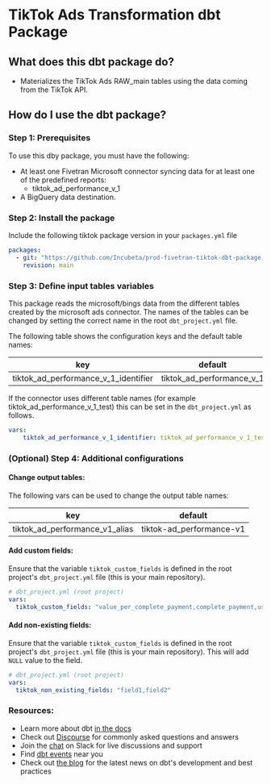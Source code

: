 # TikTok Ads Transformation dbt Package

## What does this dbt package do?
* Materializes the TikTok Ads RAW_main tables using the data coming from the TikTok API.

## How do I use the dbt package?
### Step 1: Prerequisites
To use this dby package, you must have the following:
- At least one Fivetran Microsoft connector syncing data for at least one of the predefined reports:
    - tiktok_ad_performance_v_1
- A BigQuery data destination.

### Step 2: Install the package
Include the following tiktok package version in your `packages.yml` file
```yaml
packages:
  - git: "https://github.com/Incubeta/prod-fivetran-tiktok-dbt-package.git"
    revision: main
```

### Step 3: Define input tables variables
This package reads the microsoft/bings data from the different tables created by the microsoft ads connector. 
The names of the tables can be changed by setting the correct name in the root `dbt_project.yml` file.

The following table shows the configuration keys and the default table names:

|key|default|
|---|-------|
|tiktok_ad_performance_v_1_identifier|tiktok_ad_performance_v_1|


If the connector uses different table names (for example tiktok_ad_performance_v_1_test) this can be set in the `dbt_project.yml` as follows.

```yaml
vars:
    tiktok_ad_performance_v_1_identifier: tiktok_ad_performance_v_1_test
```

### (Optional) Step 4: Additional configurations

#### Change output tables:
The following vars can be used to change the output table names:

|key| default                  |
|---|--------------------------|
|tiktok_ad_performance_v1_alias| tiktok-ad_performance-v1 |


#### Add custom fields:
Ensure that the variable `tiktok_custom_fields` is defined in the root project's `dbt_project.yml` file (this is your main repository).
```yaml
# dbt_project.yml (root project)
vars:
  tiktok_custom_fields: "value_per_complete_payment,complete_payment,user_registration,page_event_search,total_pageview"

```

#### Add non-existing fields:
Ensure that the variable `tiktok_custom_fields` is defined in the root project's `dbt_project.yml` file (this is your main repository).
This will add `NULL` value to the field.
```yaml
# dbt_project.yml (root project)
vars:
  tiktok_non_existing_fields: "field1,field2"

```

### Resources:
- Learn more about dbt [in the docs](https://docs.getdbt.com/docs/introduction)
- Check out [Discourse](https://discourse.getdbt.com/) for commonly asked questions and answers
- Join the [chat](https://community.getdbt.com/) on Slack for live discussions and support
- Find [dbt events](https://events.getdbt.com) near you
- Check out [the blog](https://blog.getdbt.com/) for the latest news on dbt's development and best practices
